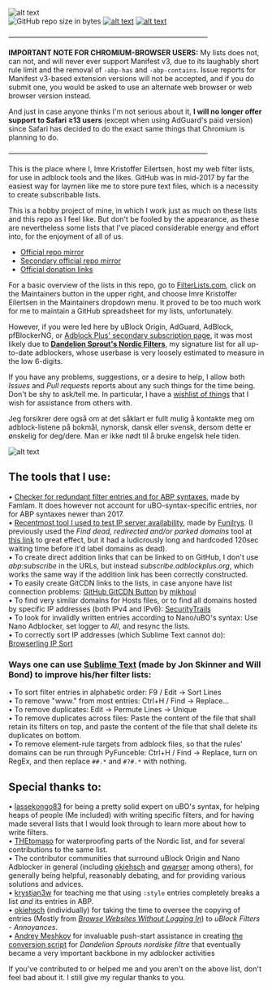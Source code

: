 ![alt text](https://raw.githubusercontent.com/DandelionSprout/adfilt/master/Images/Adfilt%20logo%202.png)<br>
![GitHub repo size in bytes](https://img.shields.io/github/repo-size/dandelionsprout/adfilt.svg)
[![alt text](https://raw.githubusercontent.com/DandelionSprout/adfilt/master/Images/Flattr%20button.png)](https://flattr.com/@DandelionSprout)
[![alt text](https://raw.githubusercontent.com/DandelionSprout/adfilt/master/Images/RSS-knapp.png)](https://github.com/DandelionSprout/adfilt/commits/master.atom)

————————————————————————————

<b>IMPORTANT NOTE FOR CHROMIUM-BROWSER USERS:</b> My lists does not, can not, and will never ever support Manifest v3, due to its laughably short rule limit and the removal of `-abp-has` and `-abp-contains`. Issue reports for Manifest v3-based extension versions will not be accepted, and if you do submit one, you would be asked to use an alternate web browser or web browser version instead.

And just in case anyone thinks I'm not serious about it, <b>I will no longer offer support to Safari ≥13 users</b> (except when using AdGuard's paid version) since Safari has decided to do the exact same things that Chromium is planning to do.

————————————————————————————

This is the place where I, Imre Kristoffer Eilertsen, host my web filter lists, for use in adblock tools and the likes. GitHub was in mid-2017 by far the easiest way for laymen like me to store pure text files, which is a necessity to create subscribable lists.

This is a hobby project of mine, in which I work just as much on these lists and this repo as I feel like. But don't be fooled by the appearance, as these are nevertheless some lists that I've placed considerable energy and effort into, for the enjoyment of all of us.

* [Official repo mirror](https://repo.or.cz/FilterMirrorRepo.git/tree/refs/heads/master)
* [Secondary official repo mirror](https://gitlab.com/DandelionSprout/adfilt)
* [Official donation links](https://sproutsluckycorner.wordpress.com/2017/11/14/my-work-and-contact-resume/#donations)

For a basic overview of the lists in this repo, go to [FilterLists.com](https://filterlists.com/), click on the Maintainers button in the upper right, and choose Imre Kristoffer Eilertsen in the Maintainers dropdown menu. It proved to be too much work for me to maintain a GitHub spreadsheet for my lists, unfortunately.

However, if you were led here by uBlock Origin, AdGuard, AdBlock, pfBlockerNG, or [Adblock Plus' secondary subscription page](https://adblockplus.org/en/subscriptions), it was most likely due to **[Dandelion Sprout's Nordic Filters](https://github.com/DandelionSprout/adfilt/blob/master/NorwegianList.txt)**, my signature list for all up-to-date adblockers, whose userbase is very loosely estimated to measure in the low 6-digits.

If you have any problems, suggestions, or a desire to help, I allow both _Issues_ and _Pull requests_ reports about any such things for the time being. Don't be shy to ask/tell me. In particular, I have a [wishlist of things](https://github.com/DandelionSprout/adfilt/issues/new?assignees=&labels=I+wish+to+help&template=forms-for-those-who-wish-to-help-me-write-lists.md&title=I+wish+to+help) that I wish for assistance from others with.

Jeg forsikrer dere også om at det såklart er fullt mulig å kontakte meg om adblock-listene på bokmål, nynorsk, dansk eller svensk, dersom dette er ønskelig for deg/dere. Man er ikke nødt til å bruke engelsk hele tiden.

![alt text](https://raw.githubusercontent.com/DandelionSprout/adfilt/master/Images/Spr%C3%A5kflagg3.png)

## The tools that I use:

• [Checker for redundant filter entries and for ABP syntaxes](https://web.archive.org/web/20171209102004/https://arestwo.org/famlam/redundantRuleChecker.html), made by Famlam. It does however not account for uBO-syntax-specific entries, nor for ABP syntaxes newer than 2017. <br>
• [Recentmost tool I used to test IP server availability](https://github.com/funilrys/PyFunceble), made by [Funilrys](https://github.com/funilrys). (I previously used the _Find dead, redirected and/or parked domains_ tool at [this link](https://web.archive.org/web/20171209102004/https://arestwo.org/famlam/redundantRuleChecker.html) to great effect, but it had a ludicrously long and hardcoded 120sec waiting time before it'd label domains as dead). <br>
• To create direct addition links that can be linked to on GitHub, I don't use _abp:subscribe_ in the URLs, but instead _subscribe.adblockplus.org_, which works the same way if the addition link has been correctly constructed. <br>
• To easily create GitCDN links to the lists, in case anyone have list connection problems: [GitHub GitCDN Button](https://greasyfork.org/scripts/373361-github-gitcdn-button) by [mikhoul](https://greasyfork.org/users/3930-mikhoul) <br>
• To find very similar domains for Hosts files, or to find all domains hosted by specific IP addresses (both IPv4 and IPv6): [SecurityTrails](https://securitytrails.com/) <br>
• To look for invalidly written entries according to Nano/uBO's syntax: Use Nano Adblocker, set logger to *All*, and resync the lists. <br>
• To correctly sort IP addresses (which Sublime Text cannot do): [Browserling IP Sort](https://www.browserling.com/tools/ip-sort)

### Ways one can use [Sublime Text](https://www.sublimetext.com/) (made by Jon Skinner and Will Bond) to improve his/her filter lists:

• To sort filter entries in alphabetic order: F9 / Edit → Sort Lines <br>
• To remove "www." from most entries: Ctrl+H / Find → Replace… <br>
• To remove duplicates: Edit → Permute Lines → Unique <br>
• To remove duplicates across files: Paste the content of the file that shall retain its filters on top, and paste the content of the file that shall delete its duplicates on bottom. <br>
• To remove element-rule targets from adblock files, so that the rules' domains can be run through PyFunceble: Ctrl+H / Find → Replace, turn on RegEx, and then replace `##.*` and `#?#.*` with nothing.

## Special thanks to:

• [lassekongo83](https://github.com/lassekongo83) for being a pretty solid expert on uBO's syntax, for helping heaps of people (Me included) with writing specific filters, and for having made several lists that I would look through to learn more about how to write filters. <br>
• [THEtomaso](https://github.com/THEtomaso) for waterproofing parts of the Nordic list, and for several contributions to the same list. <br>
• The contributor communities that surround uBlock Origin and Nano Adblocker in general (including [okiehsch](https://github.com/okiehsch) and [gwarser](https://github.com/gwarser) among others), for generally being helpful, reasonably debating, and for providing various solutions and advices. <br>
• [krystian3w](https://github.com/krystian3w) for teaching me that using `:style` entries completely breaks a list *and* its entries in ABP. <br>
• [okiehsch](https://github.com/okiehsch) (individually) for taking the time to oversee the copying of entries (Mostly from *[Browse Websites Without Logging In](https://raw.githubusercontent.com/DandelionSprout/adfilt/master/BrowseWebsitesWithoutLoggingIn.txt)*) to *uBlock Filters - Annoyances*.<br>
• [Andrey Meshkov](https://github.com/ameshkov) for invaluable push-start assistance in creating [the conversion script](https://raw.githubusercontent.com/DandelionSprout/adfilt/master/NorwegianExperimentalList%20alternate%20versions/nordic_prepare_filters.py) for *Dandelion Sprouts nordiske filtre* that eventually became a very important backbone in my adblocker activities

If you've contributed to or helped me and you aren't on the above list, don't feel bad about it. I still give my regular thanks to you.
